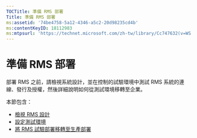 ```yaml
---
TOCTitle: 準備 RMS 部署
Title: 準備 RMS 部署
ms:assetid: '74be4758-5a12-4346-a5c2-20d98235cd4b'
ms:contentKeyID: 18112983
ms:mtpsurl: 'https://technet.microsoft.com/zh-tw/library/Cc747632(v=WS.10)'
---
```


準備 RMS 部署
=============

部署 RMS 之前，請檢視系統設計，並在控制的試驗環境中測試 RMS 系統的連線、發行及授權，然後詳細說明如何從測試環境移轉至企業。

本節包含：

-   [檢視 RMS 設計](https://technet.microsoft.com/0ed1dd67-8e07-47c9-9e2e-0104438bd19f)
-   [設定測試環境](https://technet.microsoft.com/cdd96b05-49e2-4b6f-bfae-40b5c028ec66)
-   [將 RMS 試驗部署移轉至生產部署](https://technet.microsoft.com/ea151946-22fb-4cba-a3ef-fd7a4bf0d292)